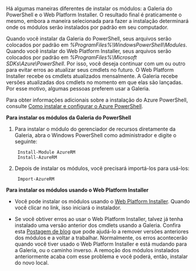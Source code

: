 Há algumas maneiras diferentes de instalar os módulos: a Galeria do PowerShell e o Web Platform Installer. O resultado final é praticamente o mesmo, embora a maneira selecionada para fazer a instalação determinará onde os módulos serão instalados por padrão em seu computador.

Quando você instalar da Galeria do PowerShell, seus arquivos serão colocados por padrão em *%ProgramFiles%\\WindowsPowerShell\\Modules*. Quando você instalar do Web Platform Installer, seus arquivos serão colocados por padrão em *%ProgramFiles%\\Microsoft SDKs\\Azure\\PowerShell*. Por isso, você deseja continuar com um ou outro para evitar erros ao atualizar seus cmdlets no futuro. O Web Platform Installer recebe os cmdlets atualizados mensalmente. A Galeria recebe versões atualizadas dos cmdlets no momento em que elas são lançadas. Por esse motivo, algumas pessoas preferem usar a Galeria.

Para obter informações adicionais sobre a instalação do Azure PowerShell, consulte [Como instalar e configurar o Azure PowerShell](../articles/powershell-install-configure.md).

**Para instalar os módulos da Galeria do PowerShell**

1. Para instalar o módulo do gerenciador de recursos diretamente da Galeria, abra o Windows PowerShell como administrador e digite o seguinte:

		Install-Module AzureRM
		Install-AzureRM

2. Depois de instalar os módulos, você precisará importá-los para usá-los:

		Import-AzureRM

**Para instalar os módulos usando o Web Platform Installer**

- Você pode instalar os módulos usando o [Web Platform Installer](http://aka.ms/webpi-azps). Quando você clicar no link, isso iniciará o instalador.

- Se você obtiver erros ao usar o Web Platform Installer, talvez já tenha instalado uma versão anterior dos cmdlets usando a Galeria. Confira esta [Postagem de blog](https://azure.microsoft.com/blog/azps-1-0/) que pode ajudá-lo a remover versões anteriores dos módulos e a voltar a trabalhar. Normalmente, os erros acontecerão quando você tiver usado o Web Platform Installer e está mudando para a Galeria, ou o caminho inverso. A remoção dos módulos instalados anteriormente acaba com esse problema e você poderá, então, instalar do novo local.

<!----HONumber=AcomDC_0218_2016-->